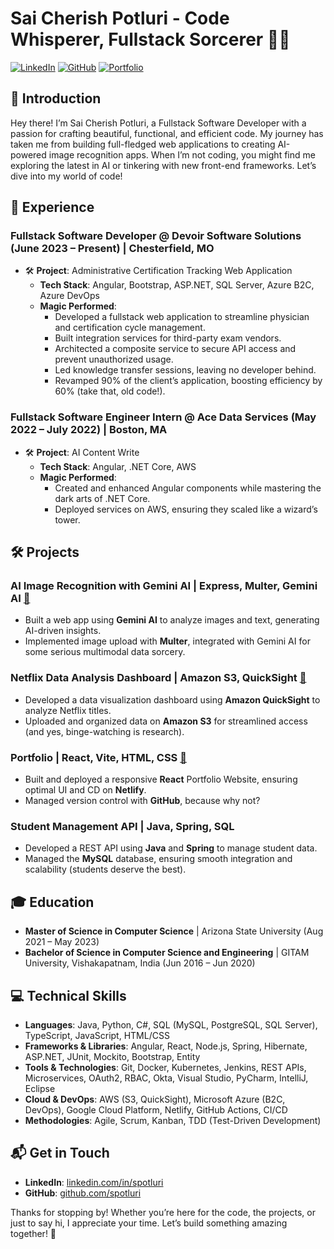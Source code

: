 # Sai Cherish Potluri - Code Whisperer, Fullstack Sorcerer 🧙‍♂️

[![LinkedIn](https://img.shields.io/badge/LinkedIn-Connect-blue)](https://linkedin.com/in/spotluri)
[![GitHub](https://img.shields.io/badge/GitHub-Follow-lightgrey)](https://github.com/spotluri)
[![Portfolio](https://img.shields.io/badge/Portfolio-Visit-blueviolet)](https://saicherishpotluri.netlify.app/)

## 👋 Introduction

Hey there! I’m Sai Cherish Potluri, a Fullstack Software Developer with a passion for crafting beautiful, functional, and efficient code. My journey has taken me from building full-fledged web applications to creating AI-powered image recognition apps. When I’m not coding, you might find me exploring the latest in AI or tinkering with new front-end frameworks. Let’s dive into my world of code!

## 💼 Experience

### Fullstack Software Developer @ Devoir Software Solutions (June 2023 – Present) | Chesterfield, MO
- 🛠 **Project**: Administrative Certification Tracking Web Application
  - **Tech Stack**: Angular, Bootstrap, ASP.NET, SQL Server, Azure B2C, Azure DevOps
  - **Magic Performed**:
    - Developed a fullstack web application to streamline physician and certification cycle management.
    - Built integration services for third-party exam vendors.
    - Architected a composite service to secure API access and prevent unauthorized usage.
    - Led knowledge transfer sessions, leaving no developer behind.
    - Revamped 90% of the client’s application, boosting efficiency by 60% (take that, old code!).

### Fullstack Software Engineer Intern @ Ace Data Services (May 2022 – July 2022) | Boston, MA
- 🛠 **Project**: AI Content Write
  - **Tech Stack**: Angular, .NET Core, AWS
  - **Magic Performed**:
    - Created and enhanced Angular components while mastering the dark arts of .NET Core.
    - Deployed services on AWS, ensuring they scaled like a wizard’s tower.

## 🛠️ Projects

### AI Image Recognition with Gemini AI | Express, Multer, Gemini AI [🔗](https://github.com/saicherishpotluri/image-reconition-app) 
- Built a web app using **Gemini AI** to analyze images and text, generating AI-driven insights. 
- Implemented image upload with **Multer**, integrated with Gemini AI for some serious multimodal data sorcery.

### Netflix Data Analysis Dashboard | Amazon S3, QuickSight [🔗](https://github.com/saicherishpotluri/Analyze-Data-with-Amazon-QuickSight)
- Developed a data visualization dashboard using **Amazon QuickSight** to analyze Netflix titles.
- Uploaded and organized data on **Amazon S3** for streamlined access (and yes, binge-watching is research).

### Portfolio | React, Vite, HTML, CSS [🔗](https://github.com/saicherishpotluri/portfolio-v2)
- Built and deployed a responsive **React** Portfolio Website, ensuring optimal UI and CD on **Netlify**.
- Managed version control with **GitHub**, because why not?

### Student Management API | Java, Spring, SQL
- Developed a REST API using **Java** and **Spring** to manage student data.
- Managed the **MySQL** database, ensuring smooth integration and scalability (students deserve the best).

## 🎓 Education

- **Master of Science in Computer Science** | Arizona State University (Aug 2021 – May 2023)
- **Bachelor of Science in Computer Science and Engineering** | GITAM University, Vishakapatnam, India (Jun 2016 – Jun 2020)

## 💻 Technical Skills

- **Languages**: Java, Python, C#, SQL (MySQL, PostgreSQL, SQL Server), TypeScript, JavaScript, HTML/CSS
- **Frameworks & Libraries**: Angular, React, Node.js, Spring, Hibernate, ASP.NET, JUnit, Mockito, Bootstrap, Entity
- **Tools & Technologies**: Git, Docker, Kubernetes, Jenkins, REST APIs, Microservices, OAuth2, RBAC, Okta, Visual Studio, PyCharm, IntelliJ, Eclipse
- **Cloud & DevOps**: AWS (S3, QuickSight), Microsoft Azure (B2C, DevOps), Google Cloud Platform, Netlify, GitHub Actions, CI/CD
- **Methodologies**: Agile, Scrum, Kanban, TDD (Test-Driven Development)

## 📬 Get in Touch

- **LinkedIn**: [linkedin.com/in/spotluri](https://linkedin.com/in/spotluri)
- **GitHub**: [github.com/spotluri](https://github.com/spotluri)

Thanks for stopping by! Whether you’re here for the code, the projects, or just to say hi, I appreciate your time. Let’s build something amazing together! 🚀
